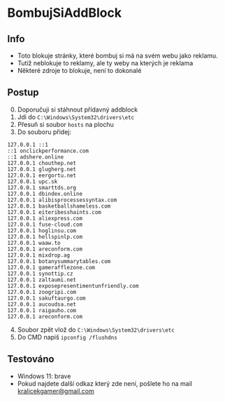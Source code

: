 # BombujSiAddBlock
## Info
- Toto blokuje stránky, které bombuj si má na svém webu jako reklamu.
- Tutíž neblokuje to reklamy, ale ty weby na kterých je reklama
- Některé zdroje to blokuje, není to dokonalé

## Postup
0. Doporučuji si stáhnout přídavný addblock
1. Jdi do `C:\Windows\System32\drivers\etc`
2. Přesuň si soubor `hosts` na plochu
3. Do souboru přidej:
```
127.0.0.1 ::1
::1 onclickperformance.com
::1 adshere.online
127.0.0.1 chouthep.net
127.0.0.1 glugherg.net
127.0.0.1 eergortu.net
127.0.0.1 upc.sk
127.0.0.1 smarttds.org
127.0.0.1 dbindex.online
127.0.0.1 alibisprocessessyntax.com
127.0.0.1 basketballshameless.com
127.0.0.1 eiteribesshaints.com
127.0.0.1 aliexpress.com
127.0.0.1 fuse-cloud.com
127.0.0.1 hoglinsu.com
127.0.0.1 hellspinlp.com
127.0.0.1 waaw.to
127.0.0.1 areconform.com
127.0.0.1 mixdrop.ag
127.0.0.1 botanysummarytables.com
127.0.0.1 gamerafflezone.com 
127.0.0.1 synottip.cz
127.0.0.1 zaltaumi.net
127.0.0.1 exposepresentimentunfriendly.com
127.0.0.1 zoogripi.com
127.0.0.1 sakuftaurgo.com
127.0.0.1 aucoudsa.net
127.0.0.1 raigauho.com
127.0.0.1 areconform.com
```
4. Soubor zpět vlož do `C:\Windows\System32\drivers\etc`
5. Do CMD napiš `ipconfig /flushdns`

## Testováno
- Windows 11: brave
- Pokud najdete další odkaz který zde není, pošlete ho na mail kralicekgamer@gmail.com
